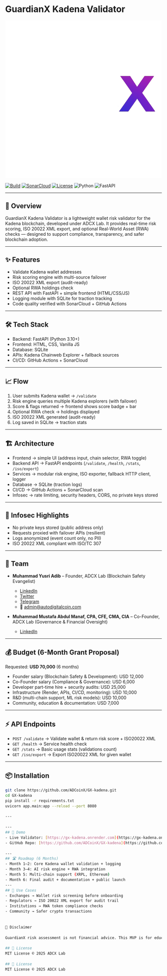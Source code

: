 # GuardianX Kadena Validator

![GuardianX Logo](https://raw.githubusercontent.com/ADCoinX/GX-kadena/main/web/static/GX_Logo.png)

[![Build](https://img.shields.io/github/actions/workflow/status/ADCoinX/GX-kadena/build.yml?branch=main&label=build)](https://github.com/ADCoinX/GX-kadena/actions) [![SonarCloud](https://sonarcloud.io/api/project_badges/measure?project=ADCoinX_GX-kadena&metric=alert_status)](https://sonarcloud.io/summary/new_code?id=ADCoinX_GX-kadena) [![License](https://img.shields.io/badge/license-MIT-green.svg)](LICENSE) ![Python](https://img.shields.io/badge/python-3.10+-blue.svg) ![FastAPI](https://img.shields.io/badge/FastAPI-0.110+-teal.svg)

---

## 🚀 Overview
GuardianX Kadena Validator is a lightweight wallet risk validator for the Kadena blockchain, developed under ADCX Lab. It provides real-time risk scoring, ISO 20022 XML export, and optional Real-World Asset (RWA) checks — designed to support compliance, transparency, and safer blockchain adoption.

---

## ✨ Features
- Validate Kadena wallet addresses  
- Risk scoring engine with multi-source failover  
- ISO 20022 XML export (audit-ready)  
- Optional RWA holdings check  
- REST API with FastAPI + simple frontend (HTML/CSS/JS)  
- Logging module with SQLite for traction tracking  
- Code quality verified with SonarCloud + GitHub Actions  

---

## 🛠 Tech Stack
- Backend: FastAPI (Python 3.10+)  
- Frontend: HTML, CSS, Vanilla JS  
- Database: SQLite  
- APIs: Kadena Chainweb Explorer + fallback sources  
- CI/CD: GitHub Actions + SonarCloud  

---

## 📈 Flow
1. User submits Kadena wallet → `/validate`  
2. Risk engine queries multiple Kadena explorers (with failover)  
3. Score & flags returned → frontend shows score badge + bar  
4. Optional RWA check → holdings displayed  
5. ISO 20022 XML generated (audit-ready)  
6. Log saved in SQLite → traction stats  

---

## 🏗 Architecture
- Frontend → simple UI (address input, chain selector, RWA toggle)  
- Backend API → FastAPI endpoints (`/validate`, `/health`, `/stats`, `/iso/export`)  
- Services → modular risk engine, ISO exporter, fallback HTTP client, logger  
- Database → SQLite (traction logs)  
- CI/CD → GitHub Actions + SonarCloud scan  
- Infosec → rate limiting, security headers, CORS, no private keys stored  

---

## 🔐 Infosec Highlights
- No private keys stored (public address only)  
- Requests proxied with failover APIs (resilient)  
- Logs anonymized (event count only, no PII)  
- ISO 20022 XML compliant with ISO/TC 307  

---

## 👥 Team
- **Muhammad Yusri Adib** – Founder, ADCX Lab (Blockchain Safety Evangelist)  
  - [LinkedIn](https://www.linkedin.com/in/muhammad-yusri-adib)  
  - [Twitter](https://twitter.com/AdCoinMy)  
  - [Telegram](https://t.me/ADCoinhelpline)  
  - 📧 admin@autodigitalcoin.com  

- **Muhammad Mustafa Abdul Manaf, CPA, CFE, CMA, CIA** – Co-Founder, ADCX Lab (Governance & Financial Oversight)  
  - [LinkedIn](https://www.linkedin.com/in/muhammad-mustafa-abdulmanaf)  

---

## 💰 Budget (6-Month Grant Proposal)
Requested: **USD 70,000** (6 months)  
- Founder salary (Blockchain Safety & Development): USD 12,000  
- Co-Founder salary (Compliance & Governance): USD 6,000  
- Developer part-time hire + security audits: USD 25,000  
- Infrastructure (Render, APIs, CI/CD, monitoring): USD 10,000  
- R&D (multi-chain support, ML risk models): USD 10,000  
- Community, education & documentation: USD 7,000  

---

## ⚡ API Endpoints
- `POST /validate` → Validate wallet & return risk score + ISO20022 XML  
- `GET /health` → Service health check  
- `GET /stats` → Basic usage stats (validations count)  
- `GET /iso/export` → Export ISO20022 XML for given wallet  

---

## 📦 Installation
```bash
git clone https://github.com/ADCoinX/GX-kadena.git
cd GX-kadena
pip install -r requirements.txt
uvicorn app.main:app --reload --port 8080

---

---
## 🔗 Demo
- Live Validator: [https://gx-kadena.onrender.com](https://gx-kadena.onrender.com)
- GitHub Repo: [https://github.com/ADCoinX/GX-kadena](https://github.com/ADCoinX/GX-kadena)

---
## 🛣 Roadmap (6 Months)
- Month 1–2: Core Kadena wallet validation + logging  
- Month 3–4: AI risk engine + RWA integration  
- Month 5: Multi-chain support (XRPL, Ethereum)  
- Month 6: Final audit + documentation + public launch
---
## 📌 Use Cases
- Exchanges → Wallet risk screening before onboarding  
- Regulators → ISO 20022 XML export for audit trail  
- Institutions → RWA token compliance checks  
- Community → Safer crypto transactions


📜 Disclaimer

GuardianX risk assessment is not financial advice. This MVP is for educational and research purposes only. Outputs should be combined with due diligence before financial or compliance

## 📜 License
MIT License © 2025 ADCX Lab

## 📜 License
MIT License © 2025 ADCX Lab
